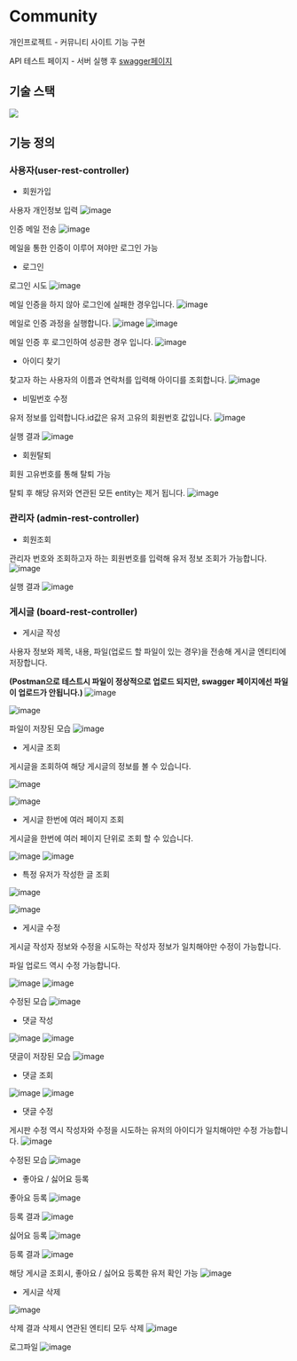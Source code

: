 # Community
개인프로젝트 - 커뮤니티 사이트 기능 구현

API 테스트 페이지 - 서버 실행 후 [swagger페이지](http://localhost:8080/swagger-ui/index.html#)

## 기술 스택
<img src="https://img.shields.io/badge/Python-3776AB?style=for-the-badge&logo=Python&logoColor=white">

## 기능 정의

### 사용자(user-rest-controller)

* 회원가입

사용자 개인정보 입력
![image](https://user-images.githubusercontent.com/79897135/214002840-e10197a8-148c-4ecb-b664-6bd56b88884c.png)

인증 메일 전송
![image](https://user-images.githubusercontent.com/79897135/214002918-593e3dbe-f474-483f-8d3f-457fd7ef06d1.png)

메일을 통한 인증이 이루어 져야만 로그인 가능



* 로그인

로그인 시도
![image](https://user-images.githubusercontent.com/79897135/214005322-1e5b21c4-9295-41de-8ec8-38b0981dfd69.png)


메일 인증을 하지 않아 로그인에 실패한 경우입니다.
![image](https://user-images.githubusercontent.com/79897135/214005399-10002959-08af-4b00-bd98-9a8683c9e5e5.png)


메일로 인증 과정을 실행합니다.
![image](https://user-images.githubusercontent.com/79897135/214002918-593e3dbe-f474-483f-8d3f-457fd7ef06d1.png)
![image](https://user-images.githubusercontent.com/79897135/214005421-34c76c22-7fcf-4a1e-9360-1e0102348843.png)


메일 인증 후 로그인하여 성공한 경우 입니다.
![image](https://user-images.githubusercontent.com/79897135/214005568-9497e129-aa23-487e-983a-182f76b3afd3.png)


* 아이디 찾기

찾고자 하는 사용자의 이름과 연락처를 입력해 아이디를 조회합니다.
![image](https://user-images.githubusercontent.com/79897135/214005674-e87e2c7f-9867-4484-a1bc-7a339e0375ec.png)


* 비밀번호 수정

유저 정보를 입력합니다.id값은 유저 고유의 회원번호 값입니다.
![image](https://user-images.githubusercontent.com/79897135/214005777-b91da5ba-b916-4778-b1aa-df8b9ddd7309.png)


실행 결과
![image](https://user-images.githubusercontent.com/79897135/214006052-95a85ee0-23ac-4ee0-9dac-4fb968d6b8b9.png)

* 회원탈퇴

회원 고유번호를 통해 탈퇴 가능

탈퇴 후 해당 유저와 연관된 모든 entity는 제거 됩니다.
![image](https://user-images.githubusercontent.com/79897135/214047343-626cb071-7271-4a83-b7a4-0ff9e290bc79.png)


### 관리자 (admin-rest-controller)


* 회원조회
 
관리자 번호와 조회하고자 하는 회원번호를 입력해 유저 정보 조회가 가능합니다. 
![image](https://user-images.githubusercontent.com/79897135/214047522-746b4530-0a83-490e-a12b-b8c9002a3d27.png)
 


실행 결과 
![image](https://user-images.githubusercontent.com/79897135/214047538-9d839a22-bb58-457c-885b-452f60ccdd10.png)




### 게시글 (board-rest-controller)

* 게시글 작성

사용자 정보와 제목, 내용, 파일(업로드 할 파일이 있는 경우)을 전송해 게시글 엔티티에 저장합니다.

__(Postman으로 테스트시 파일이 정상적으로 업로드 되지만, swagger 페이지에선 파일이 업로드가 안됩니다.)__
![image](https://user-images.githubusercontent.com/79897135/214048633-1527e0b0-1348-45de-8956-546431381385.png)

![image](https://user-images.githubusercontent.com/79897135/214048856-d8c77035-9f8c-46ab-b945-0862980d6adc.png)



파일이 저장된 모습
![image](https://user-images.githubusercontent.com/79897135/214048868-8db97241-c644-4670-b98a-4e62ea9e416e.png)


* 게시글 조회

게시글을 조회하여 해당 게시글의 정보를 볼 수 있습니다.

![image](https://user-images.githubusercontent.com/79897135/214048946-bca828aa-54cf-41f0-b2cb-e101503a2dfa.png)

![image](https://user-images.githubusercontent.com/79897135/214048960-d483798b-3d55-420c-9d88-4e4c88d2f29c.png)




* 게시글 한번에 여러 페이지 조회

게시글을 한번에 여러 페이지 단위로 조회 할 수 있습니다.

![image](https://user-images.githubusercontent.com/79897135/214049103-45277b36-05d9-4a92-b60b-eadb065b6dde.png)
![image](https://user-images.githubusercontent.com/79897135/214049116-d05c82d1-1937-4462-8abb-737b6ccca650.png)




* 특정 유저가 작성한 글 조회

![image](https://user-images.githubusercontent.com/79897135/214049228-ccd7211b-bcd1-41b2-aa06-628a0cdee66d.png)

![image](https://user-images.githubusercontent.com/79897135/214049247-44d9920b-6b54-4657-a22e-962a3587d1d7.png)




* 게시글 수정

게시글 작성자 정보와 수정을 시도하는 작성자 정보가 일치해야만 수정이 가능합니다.

파일 업로드 역시 수정 가능합니다.

![image](https://user-images.githubusercontent.com/79897135/214049290-4bde2e4e-bc78-458f-bde5-2d45f49454f0.png)
![image](https://user-images.githubusercontent.com/79897135/214049305-03d1326f-ee51-49f2-bd98-bc73fee5045f.png)

수정된 모습
![image](https://user-images.githubusercontent.com/79897135/214049318-0e9d7a08-372a-40de-a293-b1743f868788.png)





* 댓글 작성


![image](https://user-images.githubusercontent.com/79897135/214049767-2315415f-1561-42e1-baa9-af0c2d1ba970.png)
![image](https://user-images.githubusercontent.com/79897135/214049789-72cb6fc6-3b98-4b7d-9ec8-88e1616b7ddd.png)

댓글이 저장된 모습
![image](https://user-images.githubusercontent.com/79897135/214049802-0de1815e-41ac-4a32-86a9-eaa71fa541ab.png)



* 댓글 조회

![image](https://user-images.githubusercontent.com/79897135/214050398-a308f70d-2bac-4e59-8690-cc8ed5690abd.png)
![image](https://user-images.githubusercontent.com/79897135/214050409-8f7eede6-f97a-47ff-9933-ba4fde60d6ab.png)




* 댓글 수정


게시판 수정 역시 작성자와 수정을 시도하는 유저의 아이디가 일치해야만 수정 가능합니다.
![image](https://user-images.githubusercontent.com/79897135/214050455-c2b84795-be8e-4289-87f8-42b0dbe7c182.png)

수정된 모습
![image](https://user-images.githubusercontent.com/79897135/214050485-8e43a27f-acdb-44de-ab60-5978e4ce10cb.png)






* 좋아요 / 싫어요 등록

좋아요 등록
![image](https://user-images.githubusercontent.com/79897135/214050843-6683ce11-8017-4822-9a45-82e52c0dd5f8.png)


등록 결과
![image](https://user-images.githubusercontent.com/79897135/214050855-2d533b19-ce64-4f07-a714-ee344bcf7914.png)


싫어요 등록
![image](https://user-images.githubusercontent.com/79897135/214050951-d5600bcb-1632-44df-a805-76fb748e1665.png)

등록 결과
![image](https://user-images.githubusercontent.com/79897135/214050982-050e806b-e376-481a-ab22-2a03775528b7.png)


해당 게시글 조회시, 좋아요 / 싫어요 등록한 유저 확인 가능
![image](https://user-images.githubusercontent.com/79897135/214051029-0726b4fa-96ae-4d92-bbdc-3c343edc3e57.png)



* 게시글 삭제


![image](https://user-images.githubusercontent.com/79897135/214051186-d52880ce-7637-46b3-97bd-8167b217988f.png)


삭제 결과 
삭제시 연관된 엔티티 모두 삭제
![image](https://user-images.githubusercontent.com/79897135/214051214-5908669b-6894-49ca-9aad-16e9c56fd5d0.png)







로그파일
![image](https://user-images.githubusercontent.com/79897135/214051334-73d4ec92-322f-4317-8470-4553be4b5dfa.png)










